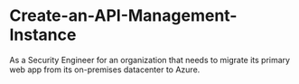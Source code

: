 # Create-an-API-Management-Instance
As a Security Engineer for an organization that needs to migrate its primary web app from its on-premises datacenter to Azure.
